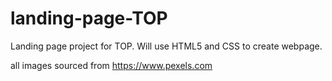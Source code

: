 # landing-page-TOP
Landing page project for TOP. Will use HTML5 and CSS to create webpage.

all images sourced from https://www.pexels.com

